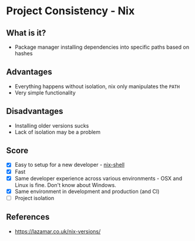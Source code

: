 # Project Consistency - Nix

## What is it?

* Package manager installing dependencies into specific paths based on hashes

## Advantages

* Everything happens without isolation, nix only manipulates the `PATH`
* Very simple functionality

## Disadvantages

* Installing older versions sucks
* Lack of isolation may be a problem

## Score

* [x] Easy to setup for a new developer - [nix-shell](https://nixos.org/guides/nix-pills/developing-with-nix-shell.html)
* [x] Fast
* [x] Same developer experience across various environments - OSX and Linux is fine. Don't know about Windows.
* [x] Same environment in development and production (and CI)
* [ ] Project isolation

## References

* https://lazamar.co.uk/nix-versions/
